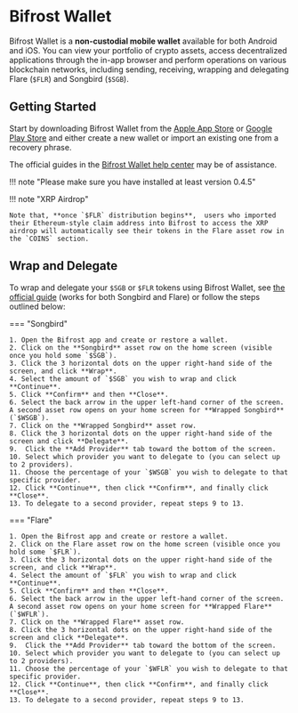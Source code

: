 # Bifrost Wallet

Bifrost Wallet is a **non-custodial mobile wallet** available for both Android and iOS.
You can view your portfolio of crypto assets, access decentralized applications through the in-app browser and perform operations on various blockchain networks, including sending, receiving, wrapping and delegating Flare (`$FLR`) and Songbird (`$SGB`).

## Getting Started

Start by downloading Bifrost Wallet from the [Apple App Store](https://apps.apple.com/us/app/bifrost-wallet/id1577198351) or [Google Play Store](https://play.google.com/store/apps/details?id=com.bifrostwallet.app) and either create a new wallet or import an existing one from a recovery phrase.

The official guides in the [Bifrost Wallet help center](https://support.bifrostwallet.com) may be of assistance.

!!! note "Please make sure you have installed at least version 0.4.5"

!!! note "XRP Airdrop"

    Note that, **once `$FLR` distribution begins**,  users who imported their Ethereum-style claim address into Bifrost to access the XRP airdrop will automatically see their tokens in the Flare asset row in the `COINS` section.

## Wrap and Delegate

To wrap and delegate your `$SGB` or `$FLR` tokens using Bifrost Wallet, see [the official guide](https://support.bifrostwallet.com/en/articles/5588951-wrap-and-delegate-songbird) (works for both Songbird and Flare) or follow the steps outlined below:

=== "Songbird"

    1. Open the Bifrost app and create or restore a wallet.
    2. Click on the **Songbird** asset row on the home screen (visible once you hold some `$SGB`).
    3. Click the 3 horizontal dots on the upper right-hand side of the screen, and click **Wrap**.
    4. Select the amount of `$SGB` you wish to wrap and click **Continue**.
    5. Click **Confirm** and then **Close**.
    6. Select the back arrow in the upper left-hand corner of the screen.
    A second asset row opens on your home screen for **Wrapped Songbird** (`$WSGB`).
    7. Click on the **Wrapped Songbird** asset row.
    8. Click the 3 horizontal dots on the upper right-hand side of the screen and click **Delegate**.
    9.  Click the **Add Provider** tab toward the bottom of the screen.
    10. Select which provider you want to delegate to (you can select up to 2 providers).
    11. Choose the percentage of your `$WSGB` you wish to delegate to that specific provider.
    12. Click **Continue**, then click **Confirm**, and finally click **Close**.
    13. To delegate to a second provider, repeat steps 9 to 13.

=== "Flare"

    1. Open the Bifrost app and create or restore a wallet.
    2. Click on the Flare asset row on the home screen (visible once you hold some `$FLR`).
    3. Click the 3 horizontal dots on the upper right-hand side of the screen, and click **Wrap**.
    4. Select the amount of `$FLR` you wish to wrap and click **Continue**.
    5. Click **Confirm** and then **Close**.
    6. Select the back arrow in the upper left-hand corner of the screen.
    A second asset row opens on your home screen for **Wrapped Flare** (`$WFLR`).
    7. Click on the **Wrapped Flare** asset row.
    8. Click the 3 horizontal dots on the upper right-hand side of the screen and click **Delegate**.
    9.  Click the **Add Provider** tab toward the bottom of the screen.
    10. Select which provider you want to delegate to (you can select up to 2 providers).
    11. Choose the percentage of your `$WFLR` you wish to delegate to that specific provider.
    12. Click **Continue**, then click **Confirm**, and finally click **Close**.
    13. To delegate to a second provider, repeat steps 9 to 13.
